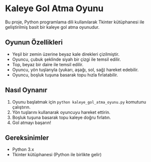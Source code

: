 # Kaleye Gol Atma Oyunu

Bu proje, Python programlama dili kullanılarak Tkinter kütüphanesi ile geliştirilmiş basit bir kaleye gol atma oyunudur.

## Oyunun Özellikleri

- Yeşil bir zemin üzerine beyaz kale direkleri çizilmiştir.
- Oyuncu, çubuk şeklinde siyah bir çizgi ile temsil edilir.
- Top, beyaz bir daire ile temsil edilir.
- Oyuncu, yön tuşlarıyla (yukarı, aşağı, sol, sağ) hareket edebilir.
- Oyuncu, boşluk tuşuna basarak topu hızla fırlatabilir.

## Nasıl Oynanır

1. Oyunu başlatmak için `python kaleye_gol_atma_oyunu.py` komutunu çalıştırın.
2. Yön tuşlarını kullanarak oyuncuyu hareket ettirin.
3. Boşluk tuşuna basarak topu kaleye doğru fırlatın.
4. Gol atmayı başarın!

## Gereksinimler

- Python 3.x
- Tkinter kütüphanesi (Python ile birlikte gelir)
